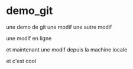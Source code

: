 # demo_git
une demo de git
une modif
une autre modif

une modif en ligne

et maintenant une modif depuis la machine locale

et c'est cool
